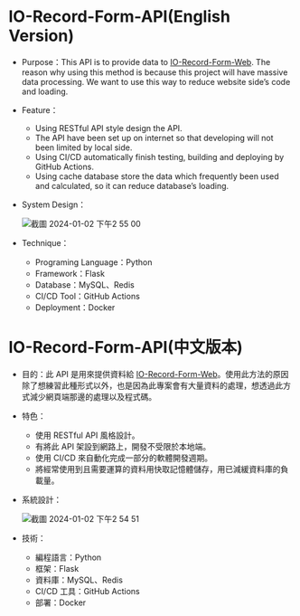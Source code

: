 # IO-Record-Form-API(English Version)
* Purpose：This API is to provide data to <a href="https://github.com/matthewcho1211/IO-Record-Form-Web" target="_blank">IO-Record-Form-Web</a>. The reason why using this method is because this project will have massive data processing. We want to use this way to reduce website side’s code and loading.
* Feature：
  * Using RESTful API style design the API.
  * The API have been set up on internet so that developing will not been limited by local side.
  * Using CI/CD automatically finish testing, building and deploying by GitHub Actions.
  * Using cache database store the data which frequently been used and calculated, so it can reduce database’s loading.
* System Design：
    
  ![截圖 2024-01-02 下午2 55 00](https://github.com/musicboy0322/IO-Record-Form-Api/assets/75659334/6300cdc2-559b-4a16-a6b6-958149b305ec)

* Technique：
  * Programing Language：Python
  * Framework：Flask
  * Database：MySQL、Redis
  * CI/CD Tool：GitHub Actions
  * Deployment：Docker

# IO-Record-Form-API(中文版本)
* 目的：此 API 是用來提供資料給 <a href="https://github.com/matthewcho1211/IO-Record-Form-Web" target="_blank">IO-Record-Form-Web</a>。使用此方法的原因除了想練習此種形式以外，也是因為此專案會有大量資料的處理，想透過此方式減少網頁端那邊的處理以及程式碼。
* 特色：
  * 使用 RESTful API 風格設計。
  * 有將此 API 架設到網路上，開發不受限於本地端。
  * 使用 CI/CD 來自動化完成一部分的軟體開發週期。
  * 將經常使用到且需要運算的資料用快取記憶體儲存，用已減緩資料庫的負載量。
* 系統設計：

  ![截圖 2024-01-02 下午2 54 51](https://github.com/musicboy0322/IO-Record-Form-Api/assets/75659334/a24612c3-9306-4fc0-8c88-1901eaacdc83)

* 技術：
  * 編程語言：Python
  * 框架：Flask
  * 資料庫：MySQL、Redis
  * CI/CD 工具：GitHub Actions
  * 部署：Docker 
